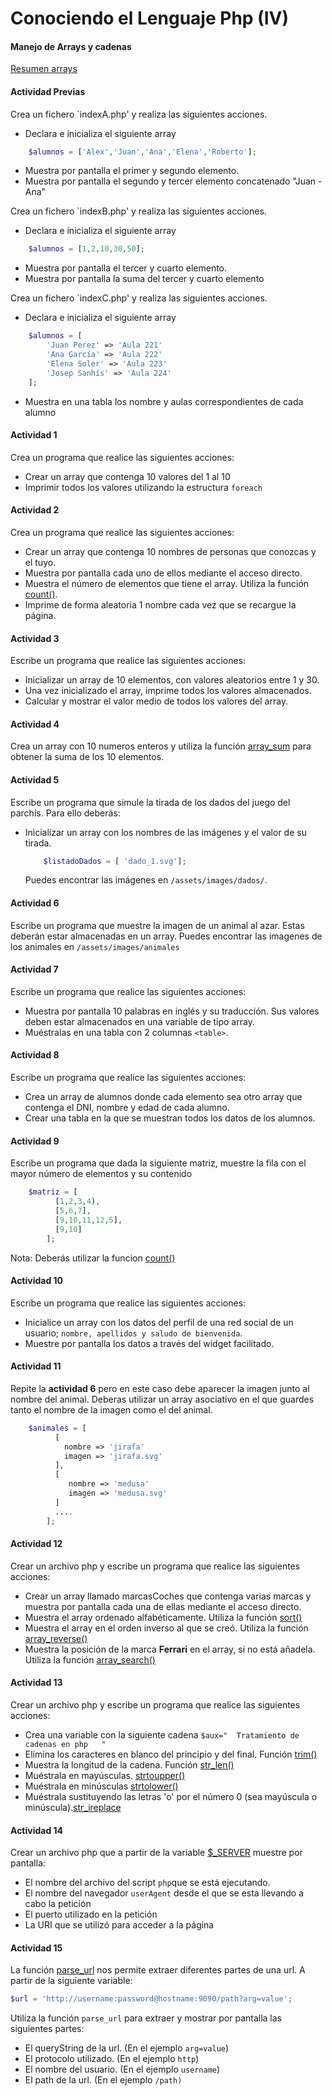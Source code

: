 # Conociendo el Lenguaje Php (IV)
####  Manejo de Arrays y cadenas 
[Resumen arrays](cheatSheetArrays.md)

#### Actividad Previas
Crea un fichero `indexA.php' y realiza las siguientes acciones.
  * Declara e inicializa el siguiente array
  ```php
      $alumnos = ['Alex','Juan','Ana','Elena','Roberto'];
  ```
  * Muestra por pantalla el primer y segundo elemento.
  * Muestra por pantalla el segundo y tercer elemento concatenado "Juan - Ana"

Crea un fichero `indexB.php' y realiza las siguientes acciones.
  * Declara e inicializa el siguiente array
  ```php
      $alumnos = [1,2,10,30,50];
  ```
  * Muestra por pantalla el tercer y cuarto elemento.
  * Muestra por pantalla la suma del tercer y cuarto elemento
  
Crea un fichero `indexC.php' y realiza las siguientes acciones.
  * Declara e inicializa el siguiente array
  ```php
      $alumnos = [
          'Juan Perez' => 'Aula 221'
          'Ana García' => 'Aula 222'
          'Elena Soler' => 'Aula 223'
          'Josep Sanhís' => 'Aula 224'
      ];
  ```
  * Muestra en una tabla los nombre y aulas correspondientes de cada alumno
  
#### Actividad 1
Crea un programa que realice las siguientes acciones:
  * Crear un array que contenga 10 valores del 1 al 10
  * Imprimir todos los valores utilizando la estructura `foreach`

#### Actividad 2
Crea un programa que realice las siguientes acciones:
  * Crear un array que contenga 10 nombres de personas que conozcas y el tuyo.
  * Muestra por pantalla cada uno de ellos mediante el acceso directo.
  * Muestra el número de elementos que tiene el array. Utiliza la función [count()](https://www.php.net/manual/es/function.count.php).
  * Imprime de forma aleatoria 1 nombre cada vez que se recargue la página.

#### Actividad 3
Escribe un programa que realice las siguientes acciones:
  * Inicializar un array de 10 elementos, con valores aleatorios entre 1 y 30.
  * Una vez inicializado el array, imprime todos los valores almacenados.
  * Calcular y mostrar el valor medio de todos los valores del array.

#### Actividad 4
Crea un array con 10 numeros enteros y utiliza la función [array_sum](https://www.php.net/manual/es/function.array-sum.php) 
para obtener la suma de los 10 elementos.

#### Actividad 5
Escribe un programa que simule la tirada de los dados del juego del parchís. Para ello deberás:
  * Inicializar un array con los nombres de las imágenes y el valor de su tirada.
    ```php
        $listadoDados = [ 'dado_1.svg'];
    ```
    Puedes encontrar las imágenes en `/assets/images/dados/`.

#### Actividad 6
Escribe un programa que muestre la imagen de un animal al azar. Estas deberán estar almacenadas en un array.
Puedes encontrar las imagenes de los animales en `/assets/images/animales`
  
#### Actividad 7
Escribe un programa que realice las siguientes acciones:
  * Muestra por pantalla 10 palabras en inglés y su traducción. Sus valores deben estar almacenados en una variable de tipo array.
  * Muéstralas en una tabla con 2 columnas `<table>`.
  
#### Actividad 8
Escribe un programa que realice las siguientes acciones:
  * Crea un array de alumnos donde cada elemento sea otro array que contenga el DNI, nombre y edad de cada alumno. 
  * Crear una tabla <html> en la que se muestran todos los datos de los alumnos.
 
#### Actividad 9 
Escribe un programa que dada la siguiente matriz, muestre la fila con el mayor número de elementos y su contenido
```php
    $matriz = [
          [1,2,3,4),
          [5,6,7],
          [9,10,11,12,5],
          [9,10]
        ];
```
Nota: Deberás utilizar la funcion [count()](https://www.php.net/manual/es/function.count.php)

#### Actividad 10 
Escribe un programa que realice las siguientes acciones:
  * Inicialice un array con los datos del perfil de una red social de un usuario; `nombre, apellidos y saludo de bienvenida`.
  * Muestre por pantalla los datos a través del widget facilitado.

#### Actividad 11
Repite la **actividad 6** pero en este caso debe aparecer la imagen junto al nombre del animal. Deberas utilizar un array
asociativo en el que guardes tanto el nombre de la imagen como el del animal.

```php
    $animales = [
          [ 
            nombre => 'jirafa'
            imagen => 'jirafa.svg'
          ],
          [ 
             nombre => 'medusa'
             imagen => 'medusa.svg'
          ]
          ....
        ];
```

#### Actividad 12
Crear un archivo php y escribe un programa que realice las siguientes acciones:
  * Crear un array llamado marcasCoches que contenga varias marcas y muestra por pantalla cada una de ellas mediante el acceso directo. 
  * Muestra el array ordenado alfabéticamente. Utiliza la función [sort()](https://www.php.net/manual/es/function.sort.php)
  * Muestra el array en el orden inverso al que se creó. Utiliza la función  [array_reverse()](https://www.php.net/manual/es/function.array-reverse.php)
  * Muestra la posición de la marca **Ferrari** en el array, si no está añadela. Utiliza la función [array_search()](https://www.php.net/manual/es/function.array-search.php)
  
#### Actividad 13
Crear un archivo php y escribe un programa que realice las siguientes acciones:
   * Crea una variable con la siguiente cadena ``$aux="  Tratamiento de cadenas en php   "``
   * Elimina los caracteres en blanco del principio y del final. Función [trim()](https://www.php.net/manual/es/function.trim.php)
   * Muestra la longitud de la cadena. Función [str_len()](https://www.php.net/manual/es/function.strlen.php)
   * Muéstrala en mayúsculas. [strtoupper()](https://www.php.net/manual/es/function.strtoupper.php)
   * Muéstrala en minúsculas [strtolower()](https://www.php.net/manual/es/function.strtolower.php)
   * Muéstrala sustituyendo las letras 'o' por el número 0 (sea mayúscula o minúscula).[str_ireplace](https://www.php.net/manual/es/function.str-ireplace.php)

#### Actividad 14
Crear un archivo php que a partir de la variable [$_SERVER](https://www.php.net/manual/es/reserved.variables.server.php) muestre por pantalla:
   * El nombre del archivo del script ``php``que se está ejecutando.
   * El nombre del navegador `userAgent` desde el que se esta llevando a cabo la petición
   * El puerto utilizado en la petición
   * La URI que se utilizó para acceder a la página

#### Actividad 15
La función [parse_url](https://www.php.net/manual/es/function.parse-url.php) nos permite extraer diferentes partes de una url.
A partir de la siguiente variable:
```php
$url = 'http://username:password@hostname:9090/path?arg=value';
```
Utiliza la función `parse_url` para extraer y mostrar por pantalla las siguientes partes:
   * El queryString de la url. (En el ejemplo `arg=value`)
   * El protocolo utilizado. (En el ejemplo `http`)
   * El nombre del usuario. (En el ejemplo `username`)
   * El path de la url. (En el ejemplo `/path)`